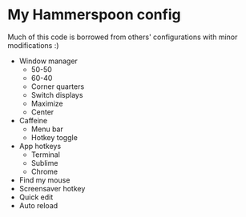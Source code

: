 My Hammerspoon config
=====================

Much of this code is borrowed from others' configurations with minor modifications :)

- Window manager
    - 50-50
    - 60-40
    - Corner quarters
    - Switch displays
    - Maximize
    - Center
- Caffeine
    - Menu bar
    - Hotkey toggle
- App hotkeys
    - Terminal
    - Sublime
    - Chrome
- Find my mouse
- Screensaver hotkey
- Quick edit
- Auto reload
